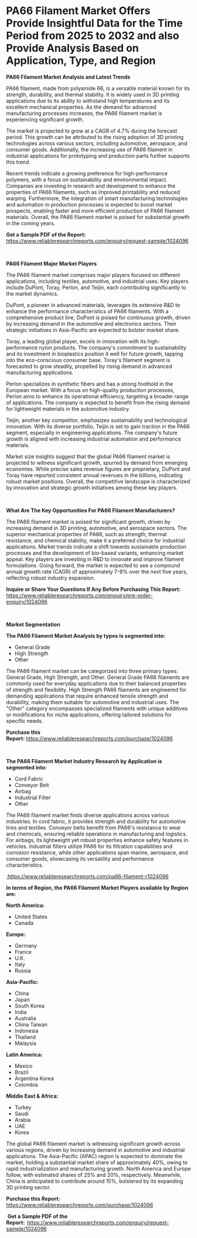 <p><h1>PA66 Filament Market Offers Provide Insightful Data for the Time Period from 2025 to 2032 and also Provide Analysis Based on Application, Type, and Region</h1></p><p><strong>PA66 Filament Market Analysis and Latest Trends</strong></p>
<p><p>PA66 filament, made from polyamide 66, is a versatile material known for its strength, durability, and thermal stability. It is widely used in 3D printing applications due to its ability to withstand high temperatures and its excellent mechanical properties. As the demand for advanced manufacturing processes increases, the PA66 filament market is experiencing significant growth.</p><p>The market is projected to grow at a CAGR of 4.7% during the forecast period. This growth can be attributed to the rising adoption of 3D printing technologies across various sectors, including automotive, aerospace, and consumer goods. Additionally, the increasing use of PA66 filament in industrial applications for prototyping and production parts further supports this trend.</p><p>Recent trends indicate a growing preference for high-performance polymers, with a focus on sustainability and environmental impact. Companies are investing in research and development to enhance the properties of PA66 filaments, such as improved printability and reduced warping. Furthermore, the integration of smart manufacturing technologies and automation in production processes is expected to boost market prospects, enabling faster and more efficient production of PA66 filament materials. Overall, the PA66 filament market is poised for substantial growth in the coming years.</p></p>
<p><strong>Get a Sample PDF of the Report:&nbsp;</strong> <a href="https://www.reliableresearchreports.com/enquiry/request-sample/1024096?utm_campaign=3654&utm_medium=2&utm_source=Github&utm_content=ia&utm_term=17042025&utm_id=pa66-filament">https://www.reliableresearchreports.com/enquiry/request-sample/1024096</a></p>
<p>&nbsp;</p>
<p><strong>PA66 Filament Major Market Players</strong></p>
<p><p>The PA66 filament market comprises major players focused on different applications, including textiles, automotive, and industrial uses. Key players include DuPont, Toray, Perlon, and Teijin, each contributing significantly to the market dynamics.</p><p>DuPont, a pioneer in advanced materials, leverages its extensive R&D to enhance the performance characteristics of PA66 filaments. With a comprehensive product line, DuPont is poised for continuous growth, driven by increasing demand in the automotive and electronics sectors. Their strategic initiatives in Asia-Pacific are expected to bolster market share.</p><p>Toray, a leading global player, excels in innovation with its high-performance nylon products. The company's commitment to sustainability and its investment in bioplastics position it well for future growth, tapping into the eco-conscious consumer base. Toray's filament segment is forecasted to grow steadily, propelled by rising demand in advanced manufacturing applications.</p><p>Perlon specializes in synthetic fibers and has a strong foothold in the European market. With a focus on high-quality production processes, Perlon aims to enhance its operational efficiency, targeting a broader range of applications. The company is expected to benefit from the rising demand for lightweight materials in the automotive industry.</p><p>Teijin, another key competitor, emphasizes sustainability and technological innovation. With its diverse portfolio, Teijin is set to gain traction in the PA66 segment, especially in engineering applications. The company's future growth is aligned with increasing industrial automation and performance materials.</p><p>Market size insights suggest that the global PA66 filament market is projected to witness significant growth, spurred by demand from emerging economies. While precise sales revenue figures are proprietary, DuPont and Toray have reported consistent annual revenues in the billions, indicating robust market positions. Overall, the competitive landscape is characterized by innovation and strategic growth initiatives among these key players.</p></p>
<p>&nbsp;</p>
<p><strong>What Are The Key Opportunities For PA66 Filament Manufacturers?</strong></p>
<p><p>The PA66 filament market is poised for significant growth, driven by increasing demand in 3D printing, automotive, and aerospace sectors. The superior mechanical properties of PA66, such as strength, thermal resistance, and chemical stability, make it a preferred choice for industrial applications. Market trends indicate a shift towards sustainable production processes and the development of bio-based variants, enhancing market appeal. Key players are investing in R&D to innovate and improve filament formulations. Going forward, the market is expected to see a compound annual growth rate (CAGR) of approximately 7-9% over the next five years, reflecting robust industry expansion.</p></p>
<p><strong>Inquire or Share Your Questions If Any Before Purchasing This Report:</strong> <a href="https://www.reliableresearchreports.com/enquiry/pre-order-enquiry/1024096?utm_campaign=3654&utm_medium=2&utm_source=Github&utm_content=ia&utm_term=17042025&utm_id=pa66-filament">https://www.reliableresearchreports.com/enquiry/pre-order-enquiry/1024096</a></p>
<p>&nbsp;</p>
<p><strong>Market Segmentation</strong></p>
<p><strong>The PA66 Filament Market Analysis by types is segmented into:</strong></p>
<p><ul><li>General Grade</li><li>High Strength</li><li>Other</li></ul></p>
<p><p>The PA66 filament market can be categorized into three primary types: General Grade, High Strength, and Other. General Grade PA66 filaments are commonly used for everyday applications due to their balanced properties of strength and flexibility. High Strength PA66 filaments are engineered for demanding applications that require enhanced tensile strength and durability, making them suitable for automotive and industrial uses. The "Other" category encompasses specialized filaments with unique additives or modifications for niche applications, offering tailored solutions for specific needs.</p></p>
<p><strong>Purchase this Report:&nbsp;</strong><a href="https://www.reliableresearchreports.com/purchase/1024096?utm_campaign=3654&utm_medium=2&utm_source=Github&utm_content=ia&utm_term=17042025&utm_id=pa66-filament">https://www.reliableresearchreports.com/purchase/1024096</a></p>
<p>&nbsp;</p>
<p><strong>The PA66 Filament Market Industry Research by Application is segmented into:</strong></p>
<p><ul><li>Cord Fabric</li><li>Conveyor Belt</li><li>Airbag</li><li>Industrial Filter</li><li>Other</li></ul></p>
<p><p>The PA66 filament market finds diverse applications across various industries. In cord fabric, it provides strength and durability for automotive tires and textiles. Conveyor belts benefit from PA66's resistance to wear and chemicals, ensuring reliable operations in manufacturing and logistics. For airbags, its lightweight yet robust properties enhance safety features in vehicles. Industrial filters utilize PA66 for its filtration capabilities and corrosion resistance, while other applications span marine, aerospace, and consumer goods, showcasing its versatility and performance characteristics.</p></p>
<p><a href="https://www.reliableresearchreports.com/pa66-filament-r1024096?utm_campaign=3654&utm_medium=2&utm_source=Github&utm_content=ia&utm_term=17042025&utm_id=pa66-filament">&nbsp;https://www.reliableresearchreports.com/pa66-filament-r1024096</a></p>
<p><strong>In terms of Region, the PA66 Filament Market Players available by Region are:</strong></p>
<p>
    <p> <strong> North America: </strong>
        <ul>
            <li>United States</li>
            <li>Canada</li>
        </ul>
        </p> 
    <p> <strong> Europe: </strong>
        <ul>
            <li>Germany</li>
            <li>France</li>
            <li>U.K.</li>
            <li>Italy</li>
            <li>Russia</li>
        </ul>
        </p> 
    <p> <strong> Asia-Pacific: </strong>
        <ul>
            <li>China</li>
            <li>Japan</li>
            <li>South Korea</li>
            <li>India</li>
            <li>Australia</li>
            <li>China Taiwan</li>
            <li>Indonesia</li>
            <li>Thailand</li>
            <li>Malaysia</li>
        </ul>
        </p> 
    <p> <strong> Latin America: </strong>
        <ul>
            <li>Mexico</li>
            <li>Brazil</li>
            <li>Argentina Korea</li>
            <li>Colombia</li>
        </ul>
        </p> 
    <p> <strong> Middle East & Africa: </strong>
        <ul>
            <li>Turkey</li>
            <li>Saudi</li>
            <li>Arabia</li>
            <li>UAE</li>
            <li>Korea</li>
        </ul>
    </p>
    </p>
<p><p>The global PA66 filament market is witnessing significant growth across various regions, driven by increasing demand in automotive and industrial applications. The Asia-Pacific (APAC) region is expected to dominate the market, holding a substantial market share of approximately 40%, owing to rapid industrialization and manufacturing growth. North America and Europe follow, with estimated shares of 25% and 20%, respectively. Meanwhile, China is anticipated to contribute around 15%, bolstered by its expanding 3D printing sector.</p></p>
<p><strong>Purchase this Report: </strong><a href="https://www.reliableresearchreports.com/purchase/1024096?utm_campaign=3654&utm_medium=2&utm_source=Github&utm_content=ia&utm_term=17042025&utm_id=pa66-filament">https://www.reliableresearchreports.com/purchase/1024096</a></p>
<p>&nbsp;<strong>Get a Sample PDF of the Report:&nbsp;&nbsp;</strong><a href="https://www.reliableresearchreports.com/enquiry/request-sample/1024096?utm_campaign=3654&utm_medium=2&utm_source=Github&utm_content=ia&utm_term=17042025&utm_id=pa66-filament">https://www.reliableresearchreports.com/enquiry/request-sample/1024096</a></p>
<p><strong></strong></p>
<p><p></p><p></p><p></p></p>